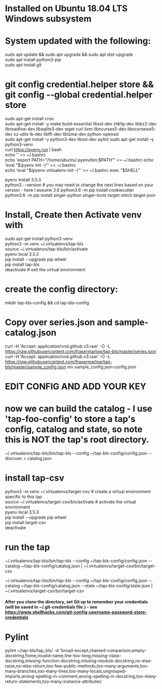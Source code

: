 # Installed on Ubuntu 18.04 LTS Windows subsystem
# System updated with the following:

sudo apt update && sudo apt upgrade && sudo apt dist-upgrade  
sudo apt install python3-pip  
sudo apt install git  
# git config credential.helper store && git config --global credential.helper store  
sudo apt-get install cron  
sudo apt-get install -y make build-essential libssl-dev zlib1g-dev libbz2-dev libreadline-dev libsqlite3-dev wget curl llvm libncurses5-dev libncursesw5-dev xz-utils tk-dev libffi-dev liblzma-dev python-openssl  
sudo apt-get install -y python3-dev libssl-dev pylint 
sudo apt-get install -y python3-venv  
curl https://pyenv.run | bash  
echo '' >> ~/.bashrc  
echo 'export PATH="/home/ubuntu/.pyenv/bin:$PATH"' >> ~/.bashrc  
echo 'eval "$(pyenv init -)"' >> ~/.bashrc  
echo 'eval "$(pyenv virtualenv-init -)"' >> ~/.bashrc  
exec "$SHELL"  

pyenv install 3.5.3  
python3 --version # you may need to change the next lines based on your version - here I assume 3.6
python3.6 -m pip install cookiecutter  
python3.6 -m pip install singer-python singer-tools target-stitch target-json  

# Install, Create then Activate venv with 
sudo apt-get install python3-venv  
python3 -m venv ~/.virtualenvs/tap-bls  
source ~/.virtualenvs/tap-bls/bin/activate  
pyenv local 3.5.3  
pip install --upgrade pip wheel  
pip install tap-bls  
deactivate # exit the virtual environment  

# create the config directory: 
mkdir tap-bls-config && cd tap-bls-config

# Copy over series.json and sample-catalog.json
curl -H 'Accept: application/vnd.github.v3.raw' -O -L https://raw.githubusercontent.com/frasermarlow/tap-bls/master/series.json
curl -H 'Accept: application/vnd.github.v3.raw' -O -L https://raw.githubusercontent.com/frasermarlow/tap-bls/master/sample_config.json
mv sample_config.json config.json

# EDIT CONFIG AND ADD YOUR KEY

# now we can build the catalog - I use 'tap-foo-config' to store a tap's config, catalog and state, so note this is NOT the tap's root directory.  
~/.virtualenvs/tap-bls/bin/tap-bls --config ~/tap-bls-config/config.json --discover > catalog.json    

# install tap-csv
python3 -m venv ~/.virtualenvs/target-csv      # create a virtual environment specific to this tap  
source ~/.virtualenvs/target-csv/bin/activate  # activate the virtual environment  
pyenv local 3.5.3  
pip install --upgrade pip wheel  
pip install target-csv  
deactivate  

# run the tap

~/.virtualenvs/tap-bls/bin/tap-bls --config ~/tap-bls-config/config.json --catalog ~/tap-bls-config/catalog.json | ~/.virtualenvs/target-csv/bin/target-csv  

~/.virtualenvs/tap-bls/bin/tap-bls --config ~/tap-bls-config/config.json --catalog ~/tap-bls-config/catalog.json --state ~/tap-bls-config/state.json  | ~/.virtualenvs/target-csv/bin/target-csv

#### After you clone the directory, set Git up to remember your credentials (will be saved in ~/.git-credentials file.) - see https://www.shellhacks.com/git-config-username-password-store-credentials

# Pylint

pylint ~/tap-bls/tap_bls/ -d 'broad-except,chained-comparison,empty-docstring,fixme,invalid-name,line-too-long,missing-class-docstring,missing-function-docstring,missing-module-docstring,no-else-raise,no-else-return,too-few-public-methods,too-many-arguments,too-many-branches,too-many-lines,too-many-locals,ungrouped-imports,wrong-spelling-in-comment,wrong-spelling-in-docstring,too-many-return-statements,too-many-instance-attributes'
